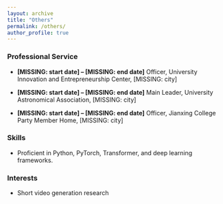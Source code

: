 ```yaml
---
layout: archive
title: "Others"
permalink: /others/
author_profile: true
---
```




### Professional Service


- **[MISSING: start date] – [MISSING: end date]** Officer, University Innovation and Entrepreneurship Center, [MISSING: city]

- **[MISSING: start date] – [MISSING: end date]** Main Leader, University Astronomical Association, [MISSING: city]

- **[MISSING: start date] – [MISSING: end date]** Officer, Jianxing College Party Member Home, [MISSING: city]

### Skills


- Proficient in Python, PyTorch, Transformer, and deep learning frameworks.

### Interests


- Short video generation research
